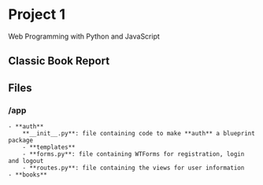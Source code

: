 # Project 1

Web Programming with Python and JavaScript

## Classic Book Report

## Files

### /app
    - **auth**
        **__init__.py**: file containing code to make **auth** a blueprint package
        - **templates**
        - **forms.py**: file containing WTForms for registration, login and logout
        - **routes.py**: file containing the views for user information
    - **books**
